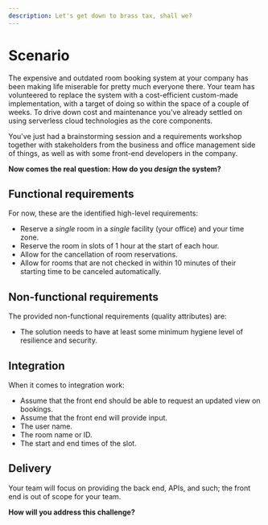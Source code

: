 ```yaml
---
description: Let's get down to brass tax, shall we?
---
```


# Scenario

The expensive and outdated room booking system at your company has been making life miserable for pretty much everyone there. Your team has volunteered to replace the system with a cost-efficient custom-made implementation, with a target of doing so within the space of a couple of weeks. To drive down cost and maintenance you've already settled on using serverless cloud technologies as the core components.

You've just had a brainstorming session and a requirements workshop together with stakeholders from the business and office management side of things, as well as with some front-end developers in the company.

**Now comes the real question: How do you **_**design**_** the system?**

## Functional requirements

For now, these are the identified high-level requirements:

* Reserve a _single_ room in a _single_ facility (your office) and your time zone.
* Reserve the room in slots of 1 hour at the start of each hour.
* Allow for the cancellation of room reservations.
* Allow for rooms that are not checked in within 10 minutes of their starting time to be canceled automatically.

## Non-functional requirements

The provided non-functional requirements (quality attributes) are:

* The solution needs to have at least some minimum hygiene level of resilience and security.

## Integration

When it comes to integration work:

* Assume that the front end should be able to request an updated view on bookings.
* Assume that the front end will provide input.
* The user name.
* The room name or ID.
* The start and end times of the slot.

## Delivery

Your team will focus on providing the back end, APIs, and such; the front end is out of scope for your team.

**How will you address this challenge?**
